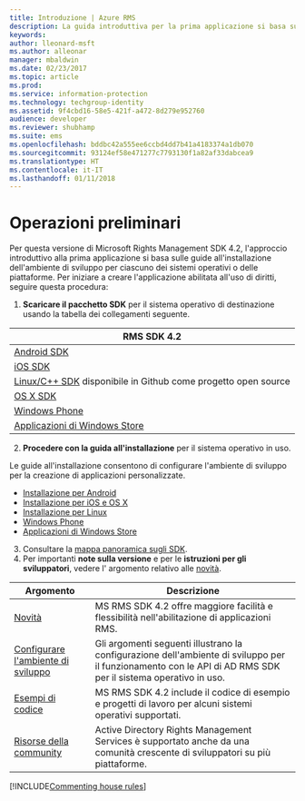 ```yaml
---
title: Introduzione | Azure RMS
description: La guida introduttiva per la prima applicazione si basa sulle guide all'installazione dell'ambiente di sviluppo per ciascuno dei sistemi operativi o delle piattaforme.
keywords: 
author: lleonard-msft
ms.author: alleonar
manager: mbaldwin
ms.date: 02/23/2017
ms.topic: article
ms.prod: 
ms.service: information-protection
ms.technology: techgroup-identity
ms.assetid: 9f4cbd16-58e5-421f-a472-8d279e952760
audience: developer
ms.reviewer: shubhamp
ms.suite: ems
ms.openlocfilehash: bddbc42a555ee6ccbd4dd7b41a4183374a1db070
ms.sourcegitcommit: 93124ef58e471277c7793130f1a82af33dabcea9
ms.translationtype: HT
ms.contentlocale: it-IT
ms.lasthandoff: 01/11/2018
---
```

# <a name="get-started"></a>Operazioni preliminari

Per questa versione di Microsoft Rights Management SDK 4.2, l'approccio introduttivo alla prima applicazione si basa sulle guide all'installazione dell'ambiente di sviluppo per ciascuno dei sistemi operativi o delle piattaforme. Per iniziare a creare l'applicazione abilitata all'uso di diritti, seguire questa procedura:

1. **Scaricare il pacchetto SDK** per il sistema operativo di destinazione usando la tabella dei collegamenti seguente.

  |RMS SDK 4.2|
  |---------------|
  |[Android SDK](http://Go.Microsoft.Com/FWLink/p/?LinkId=404271)|
  |[iOS SDK](http://Go.Microsoft.Com/FWLink/p/?LinkId=404272)|
  |[Linux/C++ SDK](https://github.com/AzureAD/rms-sdk-for-cpp) disponibile in Github come progetto open source|
  |[OS X SDK](http://Go.Microsoft.Com/FWLink/p/?LinkId=404273)|
  |[Windows Phone](http://go.microsoft.com/fwlink/p/?LinkId=524758)|
  |[Applicazioni di Windows Store](http://go.microsoft.com/fwlink/p/?LinkID=526163)|

2. **Procedere con la guida all'installazione** per il sistema operativo in uso.

  Le guide all'installazione consentono di configurare l'ambiente di sviluppo per la creazione di applicazioni personalizzate.
  - [Installazione per Android](android-sdk.md)
  - [Installazione per iOS e OS X](ios-sdk.md)          
  - [Installazione per Linux](linux-setup.md)              
  - [Windows Phone](windows-phone-apps.md)     
  - [Applicazioni di Windows Store](winrt-sdk.md)

3. Consultare la [mappa panoramica sugli SDK](api-reference-4-2.md).
4. Per importanti **note sulla versione** e per le **istruzioni per gli sviluppatori**, vedere l' argomento relativo alle [novità](release-notes.md).

  |Argomento|Descrizione|
  |-----|-----------|
  |[Novità](release-notes.md)|MS RMS SDK 4.2 offre maggiore facilità e flessibilità nell'abilitazione di applicazioni RMS.|
  |[Configurare l'ambiente di sviluppo](setup-developer-environment.md)|Gli argomenti seguenti illustrano la configurazione dell'ambiente di sviluppo per il funzionamento con le API di AD RMS SDK per il sistema operativo in uso.|
  |[Esempi di codice](code-examples.md)|MS RMS SDK 4.2 include il codice di esempio e progetti di lavoro per alcuni sistemi operativi supportati.|
  |[Risorse della community](community-resources.md)|Active Directory Rights Management Services è supportato anche da una comunità crescente di sviluppatori su più piattaforme.|

[!INCLUDE[Commenting house rules](../includes/houserules.md)]